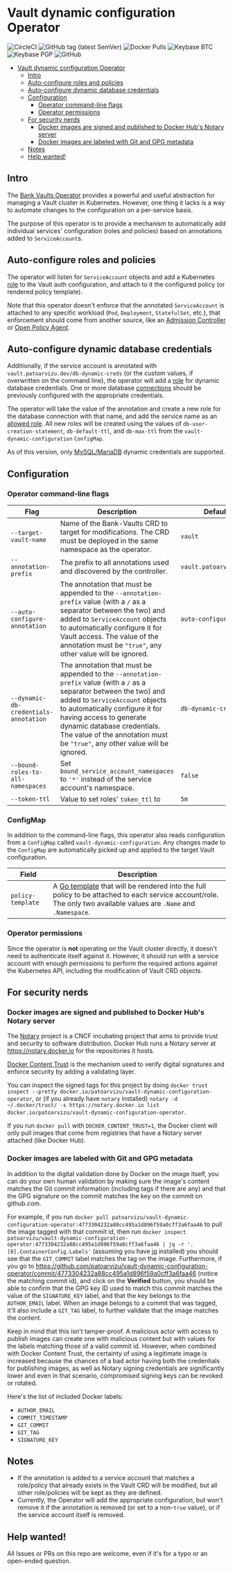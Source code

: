 # Vault dynamic configuration Operator

![CircleCI](https://img.shields.io/circleci/build/github/patoarvizu/vault-dynamic-configuration-operator.svg?label=CircleCI) ![GitHub tag (latest SemVer)](https://img.shields.io/github/tag/patoarvizu/vault-dynamic-configuration-operator.svg) ![Docker Pulls](https://img.shields.io/docker/pulls/patoarvizu/vault-dynamic-configuration-operator.svg) ![Keybase BTC](https://img.shields.io/keybase/btc/patoarvizu.svg) ![Keybase PGP](https://img.shields.io/keybase/pgp/patoarvizu.svg) ![GitHub](https://img.shields.io/github/license/patoarvizu/vault-dynamic-configuration-operator.svg)

<!-- TOC -->

- [Vault dynamic configuration Operator](#vault-dynamic-configuration-operator)
    - [Intro](#intro)
    - [Auto-configure roles and policies](#auto-configure-roles-and-policies)
    - [Auto-configure dynamic database credentials](#auto-configure-dynamic-database-credentials)
    - [Configuration](#configuration)
        - [Operator command-line flags](#operator-command-line-flags)
        - [Operator permissions](#operator-permissions)
    - [For security nerds](#for-security-nerds)
        - [Docker images are signed and published to Docker Hub's Notary server](#docker-images-are-signed-and-published-to-docker-hubs-notary-server)
        - [Docker images are labeled with Git and GPG metadata](#docker-images-are-labeled-with-git-and-gpg-metadata)
    - [Notes](#notes)
    - [Help wanted!](#help-wanted)

<!-- /TOC -->

## Intro

The [Bank Vaults Operator](https://github.com/banzaicloud/bank-vaults/tree/master/operator) provides a powerful and useful abstraction for managing a Vault cluster in Kubernetes. However, one thing it lacks is a way to automate changes to the configuration on a per-service basis.

The purpose of this operator is to provide a mechanism to automatically add individual services' configuration (roles and policies) based on annotations added to `ServiceAccount`s.

## Auto-configure roles and policies

The operator will listen for `ServiceAccount` objects and add a Kubernetes [role](https://www.vaultproject.io/api/auth/kubernetes/index.html#create-role) to the Vault auth configuration, and attach to it the configured policy (or rendered policy template).

Note that this operator doesn't enforce that the annotated `ServiceAccount` is attached to any specific workload (`Pod`, `Deployment`, `StatefulSet`, etc.), that enforcement should come from another source, like an [Admission Controller](https://kubernetes.io/docs/reference/access-authn-authz/admission-controllers/) or [Open Policy Agent](https://www.openpolicyagent.org/).

## Auto-configure dynamic database credentials

Additionally, if the service account is annotated with `vault.patoarvizu.dev/db-dynamic-creds` (or the custom values, if overwritten on the command line), the operator will add a [role](https://www.vaultproject.io/api/secret/databases/index.html#create-role) for dynamic database credentials. One or more database [connections](https://www.vaultproject.io/api/secret/databases/index.html#create-role) should be previously configured with the appropriate credentials.

The operator will take the value of the annotation and create a new role for the database connection with that name, and add the service name as an [allowed role](https://www.vaultproject.io/api/secret/databases/index.html#allowed_roles). All new roles will be created using the values of `db-user-creation-statement`, `db-default-ttl`, and `db-max-ttl` from the `vault-dynamic-configuration` `ConfigMap`.

As of this version, only [MySQL/MariaDB](https://www.vaultproject.io/api/secret/databases/mysql-maria.html) dynamic credentials are supported.

## Configuration

### Operator command-line flags

Flag | Description | Default
---------|----------|---------
 `--target-vault-name` | Name of the Bank-Vaults CRD to target for modifications. The CRD must be deployed in the same namespace as the operator. | `vault`
 `--annotation-prefix` | The prefix to all annotations used and discovered by the controller. | `vault.patoarvizu.dev`
 `--auto-configure-annotation` | The annotation that must be appended to the `--annotation-prefix` value (with a `/` as a separator between the two) and added to `ServiceAccount` objects to automatically configure it for Vault access. The value of the annotation must be `"true"`, any other value will be ignored. | `auto-configure`
 `--dynamic-db-credentials-annotation` | The annotation that must be appended to the `--annotation-prefix` value (with a `/` as a separator between the two) and added to `ServiceAccount` objects to automatically configure it for having access to generate dynamic database credentials. The value of the annotation must be `"true"`, any other value will be ignored. | `db-dynamic-creds`
 `--bound-roles-to-all-namespaces` | Set `bound_service_account_namespaces` to `'*'` instead of the service account's namespace. | `false`
 `--token-ttl` | Value to set roles' `token_ttl` to | `5m`

 ### ConfigMap

In addition to the command-line flags, this operator also reads configuration from a `ConfigMap` called `vault-dynamic-configuration`. Any changes made to the `ConfigMap` are automatically picked up and applied to the target Vault configuration.

Field | Description
---------|----------
`policy-template` | A [Go template](https://golang.org/pkg/text/template/) that will be rendered into the full policy to be attached to each service account/role. The only two available values are `.Name` and `.Namespace`.

### Operator permissions

Since the operator is **not** operating on the Vault cluster directly, it doesn't need to authenticate itself against it. However, it should run with a service account with enough permissions to perform the required actions against the Kubernetes API, including the modification of Vault CRD objects.

## For security nerds

### Docker images are signed and published to Docker Hub's Notary server

The [Notary](https://github.com/theupdateframework/notary) project is a CNCF incubating project that aims to provide trust and security to software distribution. Docker Hub runs a Notary server at https://notary.docker.io for the repositories it hosts.

[Docker Content Trust](https://docs.docker.com/engine/security/trust/content_trust/) is the mechanism used to verify digital signatures and enforce security by adding a validating layer.

You can inspect the signed tags for this project by doing `docker trust inspect --pretty docker.io/patoarvizu/vault-dynamic-configuration-operator`, or (if you already have `notary` installed) `notary -d ~/.docker/trust/ -s https://notary.docker.io list docker.io/patoarvizu/vault-dynamic-configuration-operator`.

If you run `docker pull` with `DOCKER_CONTENT_TRUST=1`, the Docker client will only pull images that come from registries that have a Notary server attached (like Docker Hub).

### Docker images are labeled with Git and GPG metadata

In addition to the digital validation done by Docker on the image itself, you can do your own human validation by making sure the image's content matches the Git commit information (including tags if there are any) and that the GPG signature on the commit matches the key on the commit on github.com.

For example, if you run `docker pull patoarvizu/vault-dynamic-configuration-operator:4773304232a88cc495a1d896f59a0cff3a6faa46` to pull the image tagged with that commit id, then run `docker inspect patoarvizu/vault-dynamic-configuration-operator:4773304232a88cc495a1d896f59a0cff3a6faa46 | jq -r '.[0].ContainerConfig.Labels'` (assuming you have [jq](https://stedolan.github.io/jq/) installed) you should see that the `GIT_COMMIT` label matches the tag on the image. Furthermore, if you go to https://github.com/patoarvizu/vault-dynamic-configuration-operator/commit/4773304232a88cc495a1d896f59a0cff3a6faa46 (notice the matching commit id), and click on the **Verified** button, you should be able to confirm that the GPG key ID used to match this commit matches the value of the `SIGNATURE_KEY` label, and that the key belongs to the `AUTHOR_EMAIL` label. When an image belongs to a commit that was tagged, it'll also include a `GIT_TAG` label, to further validate that the image matches the content.

Keep in mind that this isn't tamper-proof. A malicious actor with access to publish images can create one with malicious content but with values for the labels matching those of a valid commit id. However, when combined with Docker Content Trust, the certainty of using a legitimate image is increased because the chances of a bad actor having both the credentials for publishing images, as well as Notary signing credentials are significantly lower and even in that scenario, compromised signing keys can be revoked or rotated.

Here's the list of included Docker labels:

- `AUTHOR_EMAIL`
- `COMMIT_TIMESTAMP`
- `GIT_COMMIT`
- `GIT_TAG`
- `SIGNATURE_KEY`

## Notes

* If the annotation is added to a service account that matches a role/policy that already exists in the Vault CRD will be modified, but all other role/policies will be kept as they are defined.
* Currently, the Operator will add the appropriate configuration, but won't remove it if the annotation is removed (or set to a non-`true` value), or if the service account itself is removed.

## Help wanted!

All Issues or PRs on this repo are welcome, even if it's for a typo or an open-ended question.